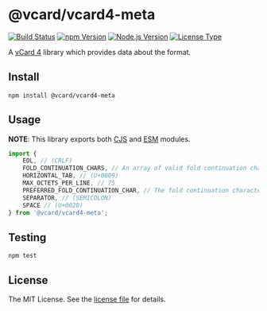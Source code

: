 @vcard/vcard4-meta
==================
[![Build Status](https://img.shields.io/github/actions/workflow/status/vcard-js/vcard4-meta/ci.yaml?branch=main)](https://github.com/vcard-js/vcard4-meta/actions/workflows/ci.yaml)
[![npm Version](https://img.shields.io/npm/v/@vcard/vcard4-meta.svg)](https://www.npmjs.com/package/@vcard/vcard4-meta)
[![Node.js Version](https://img.shields.io/node/v/@vcard/vcard4-meta.svg)](https://nodejs.org/)
[![License Type](https://img.shields.io/github/license/vcard-js/vcard4-meta.svg)](LICENSE)

A [vCard 4](https://datatracker.ietf.org/doc/html/rfc6350) library which provides data about the format.

Install
-------
```sh-session
npm install @vcard/vcard4-meta
```

Usage
-----
**NOTE**: This library exports both [CJS](https://nodejs.org/api/modules.html) and [ESM](https://nodejs.org/api/esm.html) modules.

```js
import {
    EOL, // (CRLF)
    FOLD_CONTINUATION_CHARS, // An array of valid fold continuation characters (HORIZONTAL TAB and SPACE)
    HORIZONTAL_TAB, // (U+0009)
    MAX_OCTETS_PER_LINE, // 75
    PREFERRED_FOLD_CONTINUATION_CHAR, // The fold continuation character preferred by the vCard.js suite (SPACE)
    SEPARATOR, // (SEMICOLON)
    SPACE // (U+0020)
} from '@vcard/vcard4-meta';
```

Testing
-------
```sh-session
npm test
```

License
-------
The MIT License. See the [license file](LICENSE) for details.
